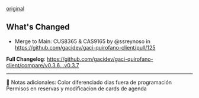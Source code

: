 [original](https://github.com/gacidev/gaci-quirofano-client/releases/tag/v0.3.7)

## What's Changed
* Merge to Main: CUS8365 & CAS9165  by @ssreynoso in https://github.com/gacidev/gaci-quirofano-client/pull/125


**Full Changelog**: https://github.com/gacidev/gaci-quirofano-client/compare/v0.3.6...v0.3.7

---

📝 Notas adicionales:
Color diferenciado dias fuera de programación
Permisos en reservas y modificacion de cards de agenda
